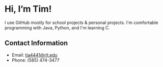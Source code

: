 # Hi, I’m Tim!
I use GitHub mostly for school projects & personal projects. 
I'm comfortable programming with Java, Python, and I'm learning C.
## Contact Information
- Email: tja4441@rit.edu
- Phone: (585) 474-3477

<!---
tja4441/tja4441 is a ✨ special ✨ repository because its `README.md` (this file) appears on your GitHub profile.
You can click the Preview link to take a look at your changes.
--->
